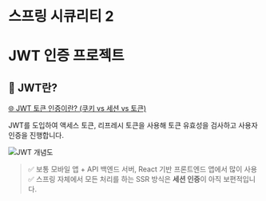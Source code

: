 # 스프링 시큐리티 2

# JWT 인증 프로젝트

## 🔐 JWT란?

[🌐 JWT 토큰 인증이란? (쿠키 vs 세션 vs 토큰)](https://inpa.tistory.com/entry/WEB-%F0%9F%93%9A-JWTjson-web-token-%EB%9E%80-%F0%9F%92%AF-%EC%A0%95%EB%A6%AC)

JWT를 도입하여 액세스 토큰, 리프레시 토큰을 사용해 토큰 유효성을 검사하고 사용자 인증을 진행합니다.

![JWT 개념도](attachment:1fbe5032-6423-48ad-907e-043915cbad00:image.png)

> ✅ 보통 모바일 앱 + API 백엔드 서버, React 기반 프론트엔드 앱에서 많이 사용  
> ✅ 스프링 자체에서 모든 처리를 하는 SSR 방식은 **세션 인증**이 아직 보편적입니다.
